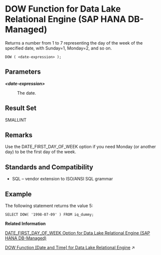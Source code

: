 <!-- loioaae6da55cdb5426d9b6a06e2c7e5b2b4 -->

# DOW Function for Data Lake Relational Engine \(SAP HANA DB-Managed\)

Returns a number from 1 to 7 representing the day of the week of the specified date, with Sunday=1, Monday=2, and so on.



```
DOW ( <date-expression> );
```



<a name="loioaae6da55cdb5426d9b6a06e2c7e5b2b4__section_i5n_1zl_srb"/>

## Parameters


<dl>
<dt><b>

*<date-expression\>*

</b></dt>
<dd>

The date.



</dd>
</dl>



<a name="loioaae6da55cdb5426d9b6a06e2c7e5b2b4__section_frc_bzl_srb"/>

## Result Set

SMALLINT



<a name="loioaae6da55cdb5426d9b6a06e2c7e5b2b4__section_h1q_bzl_srb"/>

## Remarks

Use the DATE\_FIRST\_DAY\_OF\_WEEK option if you need Monday \(or another day\) to be the first day of the week.



<a name="loioaae6da55cdb5426d9b6a06e2c7e5b2b4__section_zcl_fm3_wrb"/>

## Standards and Compatibility

-   SQL – vendor extension to ISO/ANSI SQL grammar



<a name="loioaae6da55cdb5426d9b6a06e2c7e5b2b4__section_kyx_fm3_wrb"/>

## Example

The following statement returns the value 5:

```
SELECT DOW( '1998-07-09' ) FROM iq_dummy;
```

**Related Information**  


[DATE\_FIRST\_DAY\_OF\_WEEK Option for Data Lake Relational Engine \(SAP HANA DB-Managed\)](../040-database-options/date-first-day-of-week-option-for-data-lake-relational-engine-sap-hana-db-managed-7b332a7.md "Determines the first day of the week.")

[DOW Function \[Date and Time\] for Data Lake Relational Engine](https://help.sap.com/viewer/19b3964099384f178ad08f2d348232a9/2023_4_QRC/en-US/a54e817784f21015bfbbc50ea9eaecba.html "Returns a number from 1 to 7 representing the day of the week of the specified date, with Sunday=1, Monday=2, and so on.") :arrow_upper_right:

